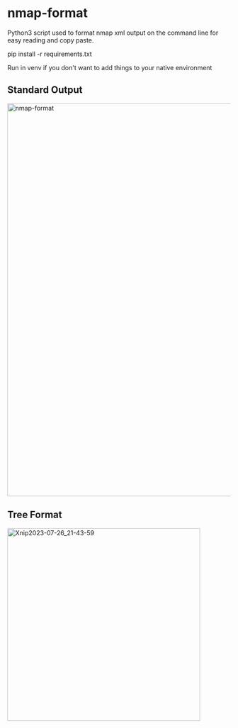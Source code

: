# nmap-format
Python3 script used to format nmap xml output on the command line for easy reading and copy paste.

pip install -r requirements.txt

Run in venv if you don't want to add things to your native environment

Standard Output
-----------------

<img width="887" alt="nmap-format" src="https://github.com/tnkr/nmap-format/assets/24298003/00861417-b7f8-412e-a44c-a16042885ba3">


Tree Format
-----------

<img width="435" alt="Xnip2023-07-26_21-43-59" src="https://github.com/tnkr/nmap-format/assets/24298003/ab0026d4-1e3a-493c-b6a2-5d470af0c189">
